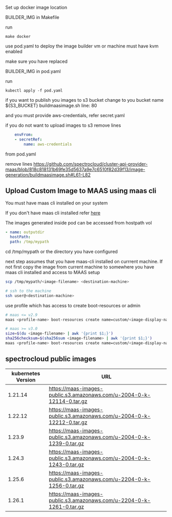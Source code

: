 Set up docker image location

BUILDER_IMG in Makefile

run
```
make docker
```

use pod.yaml to deploy the image builder
vm or machine must have kvm enabled

make sure you have replaced 

BUILDER_IMG in pod.yaml

run
```shell
kubectl apply -f pod.yaml
```

if you want to publish you images to s3 bucket 
change to you bucket name ${S3_BUCKET} buildmaasimage.sh line: 80

and you must provide aws-credentials, refer secret.yaml


if you do not want to upload images to s3
remove lines

```yaml
    envFrom:
    - secretRef:
        name: aws-credentials
```

from pod.yaml

remove lines
https://github.com/spectrocloud/cluster-api-provider-maas/blob/818c818131b69fe35d5637a9e7c6510f82d39f13/image-generation/buildmaasimage.sh#L61-L82


## Upload Custom Image to MAAS using maas cli
 
You must have maas cli installed on your system 

If you don't have maas cli installed refer [here](https://maas.io/docs/snap/3.0/ui/maas-cli)

The images generated inside pod can be accessed from hostpath vol
```yaml
- name: outputdir
  hostPath:
  path: /tmp/mypath
```

cd /tmp/mypath or the directory you have configured

next step assumes that you have maas-cli installed on currrent machine. 
If not first copy the image from current machine to somewhere you have maas cli installed and access to MAAS setup
```bash
scp /tmp/mypath/<image-filename> <destination-machine>

# ssh to the machine
ssh user@<destination-machine>
```

use <profile-name> profile which has access to create boot-resources or admin
```bash
# maas <= v2.9
maas <profile-name> boot-resources create name=custom/<image-display-name> architecture=amd64/generic content=<image-filename>

# maas >= v3.0
size=$(du <image-filename> | awk '{print $1;}')
sha256checksum=$(sha256sum <image-filename> | awk '{print $1;}')
maas <profile-name> boot-resources create name=custom/<image-display-name> architecture=amd64/generic sha256=$sha256checksum size=$size content@=<image-filename>
```

## spectrocloud public images 
| kubernetes Version | URL                                                                        |
|--------------------|----------------------------------------------------------------------------|
| 1.21.14            | https://maas-images-public.s3.amazonaws.com/u-2004-0-k-12114-0.tar.gz      |
| 1.22.12            | https://maas-images-public.s3.amazonaws.com/u-2004-0-k-12212-0.tar.gz      |
| 1.23.9             | https://maas-images-public.s3.amazonaws.com/u-2004-0-k-1239-0.tar.gz       |
| 1.24.3             | https://maas-images-public.s3.amazonaws.com/u-2004-0-k-1243-0.tar.gz       |
| 1.25.6             | https://maas-images-public.s3.amazonaws.com/u-2204-0-k-1256-0.tar.gz       |
| 1.26.1             | https://maas-images-public.s3.amazonaws.com/u-2204-0-k-1261-0.tar.gz       |

